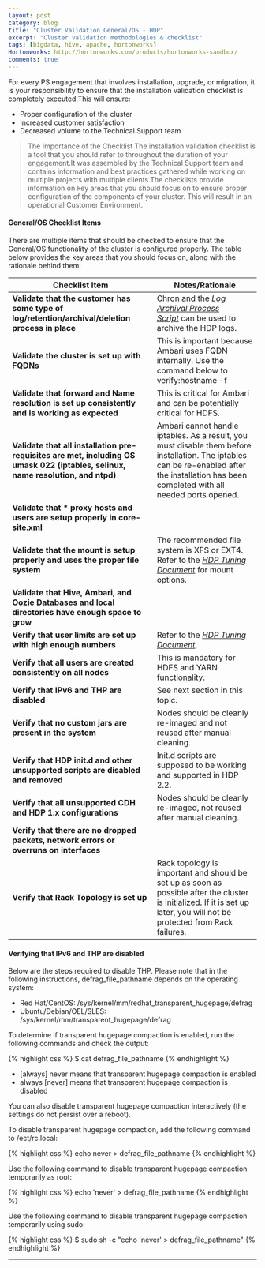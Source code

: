 ```yaml
---
layout: post
category: blog
title: "Cluster Validation General/OS - HDP"
excerpt: "Cluster validation methodologies & checklist"
tags: [bigdata, hive, apache, hortonworks]
Hortonworks: http://hortonworks.com/products/hortonworks-sandbox/
comments: true
---
```


For every PS engagement that involves installation, upgrade, or migration, it is your responsibility to ensure that the installation validation checklist is completely executed.This will ensure:
- Proper configuration of the cluster
- Increased customer satisfaction
- Decreased volume to the Technical Support team

> The Importance of the Checklist
The installation validation checklist is a tool that you should refer to throughout the duration of your engagement.It was assembled by the Technical Support team and contains information and best practices gathered while working on multiple projects with multiple clients.The checklists provide information on key areas that you should focus on to ensure proper configuration of the components of your cluster. This will result in an operational Customer Environment.

#### General/OS Checklist Items
There are multiple items that should be checked to ensure that the General/OS functionality of the cluster is configured properly. The table below provides the key areas that you should focus on, along with the rationale behind them:

| **Checklist Item**                                                                                                               | **Notes/Rationale**                                                                                                                                                                           |
|----------------------------------------------------------------------------------------------------------------------------------|-----------------------------------------------------------------------------------------------------------------------------------------------------------------------------------------------|
| **Validate that the customer has some type of log/retention/archival/deletion process in place**                                 | Chron and the [*Log Archival Process Script*](https://raw.githubusercontent.com/dstreev/hdp-utils/master/operations/hdp-log-archive.sh) can be used to archive the HDP logs.                  |
| **Validate the cluster is set up with FQDNs**                                                                                    | This is important because Ambari uses FQDN internally. Use the command below to verify:hostname -f                                                                                            |
| **Validate that forward and Name resolution is set up consistently and is working as expected**                                  | This is critical for Ambari and can be potentially critical for HDFS.                                                                                                                         |
| **Validate that all installation pre-requisites are met, including OS umask 022 (iptables, selinux, name resolution, and ntpd)** | Ambari cannot handle iptables. As a result, you must disable them before installation. The iptables can be re-enabled after the installation has been completed with all needed ports opened. |
| **Validate that \* proxy hosts and users are setup properly in core-site.xml**                                                   |                                                                                                                                                                                               |
| **Validate that the mount is setup properly and uses the proper file system**                                                    | The recommended file system is XFS or EXT4. Refer to the [*HDP Tuning Document*](https://wiki.hortonworks.com/display/PS/DRAFT+-+HDP+Tuning) for mount options.                               |
| **Validate that Hive, Ambari, and Oozie Databases and local directories have enough space to grow**                              |                                                                                                                                                                                               |
| **Verify that user limits are set up with high enough numbers**                                                                  | Refer to the [*HDP Tuning Document*](https://wiki.hortonworks.com/display/PS/DRAFT+-+HDP+Tuning).                                                                                             |
| **Verify that all users are created consistently on all nodes**                                                                  | This is mandatory for HDFS and YARN functionality.                                                                                                                                            |
| **Verify that IPv6 and THP are disabled**                                                                                        | See next section in this topic.                                                                                                                                                               |
| **Verify that no custom jars are present in the system**                                                                         | Nodes should be cleanly re-imaged and not reused after manual cleaning.                                                                                                                       |
| **Verify that HDP init.d and other unsupported scripts are disabled and removed**                                                | Init.d scripts are supposed to be working and supported in HDP 2.2.                                                                                                                           |
| **Verify that all unsupported CDH and HDP 1.x configurations**                                                                   | Nodes should be cleanly re-imaged, not reused after manual cleaning.                                                                                                                          |
| **Verify that there are no dropped packets, network errors or overruns on interfaces**                                           |                                                                                                                                                                                               |
| **Verify that Rack Topology is set up**                                                                                          | Rack topology is important and should be set up as soon as possible after the cluster is initialized. If it is set up later, you will not be protected from Rack failures.                    |

#### Verifying that IPv6 and THP are disabled

Below are the steps required to disable THP. Please note that in the following instructions, defrag_file_pathname depends on the operating system:

- Red Hat/CentOS: /sys/kernel/mm/redhat_transparent_hugepage/defrag
- Ubuntu/Debian/OEL/SLES: /sys/kernel/mm/transparent_hugepage/defrag

To determine if transparent hugepage compaction is enabled, run the following commands and check the output:

{% highlight css %}
$ cat defrag_file_pathname
{% endhighlight %}

- [always] never means that transparent hugepage compaction is enabled
- always [never] means that transparent hugepage compaction is disabled


You can also disable transparent hugepage compaction interactively (the settings do not persist over a reboot).

To disable transparent hugepage compaction, add the following command to /ect/rc.local:

{% highlight css %}
echo never > defrag_file_pathname 
{% endhighlight %}

Use the following command to disable transparent hugepage compaction temporarily as root:

{% highlight css %}
echo 'never' > defrag_file_pathname 
{% endhighlight %}

Use the following command to disable transparent hugepage compaction temporarily using sudo:

{% highlight css %}
$ sudo sh -c "echo 'never' > defrag_file_pathname"
{% endhighlight %}

***
